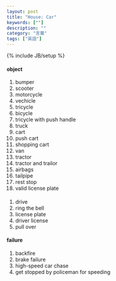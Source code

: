 ```yaml
---
layout: post
title: "House: Car"
keywords: [""]
description: ""
category: "言葉"
tags: ["英語"]
---
```

{% include JB/setup %}

#### object
1. bumper
2. scooter
3. motorcycle 
4. vechicle
5. tricycle
6. bicycle
7. tricycle with push handle
8. truck
9. cart
1. push cart
2. shopping cart
3. van
4. tractor
5. tractor and trailor
6. airbags
7. tailpipe
8. rest stop
9. valid license plate


####
1. drive
2. ring the bell
3. license plate
4. driver license
5. pull over

#### failure
1. backfire
2. brake failure
3. high-speed car chase
4. get stopped by policeman for speeding



